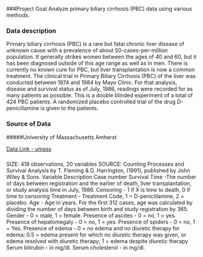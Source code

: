 

###Project Goal Analyze primary biliary cirrhosis (PBC) data using various methods.

### Data description

Primary biliary cirrhosis (PBC) is a rare but fatal chronic liver disease of unknown cause with a prevalence of about 50-cases-per-million population. It generally strikes women between the ages of 40 and 60, but it has been diagnosed outside of this age range as well as in men. There is currently no known cure for PBC, but liver transplantation is now a common treatment. The clinical trial in Primary Biliary Cirrhosis (PBC) of the liver was conducted between 1974 and 1984 by Mayo Clinic. For that analysis, disease and survival status as of July, 1986, readings were recorded for as many patients as possible.
This is a double blinded experiment of a total of 424 PBC patients.
A randomized placebo controlled trial of the drug D-penicillamine is given to the patients.


### Source of Data

#####University of Massachusetts Amherst


[Data Link - umass](https://www.umass.edu/statdata/statdata/data/pbc.txt)

#####
SIZE: 418 observations, 20 variables
SOURCE: Counting Processes and Survival Analysis by T. Fleming & D. Harrington, (1991), published by John Wiley & Sons.
Variable Description
Case number
Survival Time -The number of days between registration and the earlier of death, liver transplantation, or study analysis time in July, 1986.
Censoring - 1 if X is time to death, 0 if time to censoring
Treatment - Treatment Code, 1 = D-penicillamine, 2 = placebo.
Age - Age in years. For the first 312 cases, age was calculated by dividing the number of days between birth and study registration by 365.
Gender - 0 = male, 1 = female.
Presence of ascites - 0 = no, 1 = yes.
Presence of hepatomegaly - 0 = no, 1 = yes.
Presence of spiders - 0 = no, 1 = Yes.
Presence of edema - 0 = no edema and no diuretic therapy for edema; 0.5 = edema present for which no diuretic therapy was given, or edema resolved with diuretic therapy; 1 = edema despite diuretic therapy
Serum bilirubin - in mg/dl.
Serum cholesterol - in mg/dl.